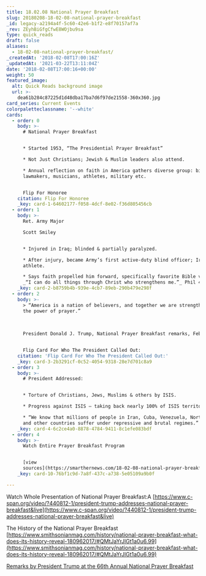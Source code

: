 ```yaml
---
title: 18.02.08 National Prayer Breakfast
slug: 20180208-18-02-08-national-prayer-breakfast
_id: legacy-a2194a4f-5c60-42e6-b1f2-e8f70157af7a
_rev: ZEyhBiGfgCfwE8WOjbu9sa
type: quick_reads
draft: false
aliases:
  - 18-02-08-national-prayer-breakfast/
_createdAt: '2018-02-08T17:00:16Z'
_updatedAt: '2021-03-22T13:11:04Z'
date: '2018-02-08T17:00:16+00:00'
weight: 50
featured_image:
  alt: Quick Reads background image
  url: >-
    dea61b284c87225d1d48dba17ba7d6f97de21558-360x360.jpg
card_series: Current Events
colorpaletteclassname: '--white'
cards:
  - order: 0
    body: >-
      # National Prayer Breakfast


      * Started 1953, “The Presidential Prayer Breakfast”

      * Not Just Christians; Jewish & Muslim leaders also attend.

      * Annual reflection on faith in America gathers diverse group: bipartisan
      lawmakers, musicians, athletes, military etc.


      Flip For Honoree
    citation: Flip For Honoree
    _key: card-1-64602177-f058-4dcf-8e02-f36d805456cb
  - order: 1
    body: >-
      Ret. Army Major  

      Scott Smiley


      * Injured in Iraq; blinded & partially paralyzed.

      * After injury, became Army’s first active-duty blind officer; Ironman
      athlete.

      * Says faith propelled him forward, specifically favorite Bible verse:A
      _“I can do all things through Christ who strengthens me.”_ Phil 4:13
    _key: card-2-b8759b4b-939e-4cb7-89eb-290b479e298f
  - order: 2
    body: >-
      > “America is a nation of believers, and together we are strengthened by
      the power of prayer.”  
        
        
        
      President Donald J. Trump, National Prayer Breakfast remarks, Feb 8, 2018


      Flip Card For Who The President Called Out:
    citation: 'Flip Card For Who The President Called Out:'
    _key: card-3-2b3291cf-0c52-4054-9318-28e7d701c8a9
  - order: 3
    body: >-
      # President Addressed:


      * Torture of Christians, Jews, Muslims & others by ISIS.

      * Progress against ISIS – taking back nearly 100% of ISIS territory.

      * “We know that millions of people in Iran, Cuba, Venezuela, North Korea,
      and other countries suffer under repressive and brutal regimes.”
    _key: card-4-6c2ce4a0-8878-4784-9411-8c1efe083bdf
  - order: 4
    body: >-
      Watch Entire Prayer Breakfast Program


      [view
      sources](https://smarthernews.com/18-02-08-national-prayer-breakfast/)
    _key: card-10-76bf1c9d-7a8f-437c-a738-5e05109a9b0f

---
```

Watch Whole Presentation of National Prayer Breakfast:A [https://www.c-span.org/video/?440812-1/president-trump-addresses-national-prayer-breakfast&live](https://www.c-span.org/video/?440812-1/president-trump-addresses-national-prayer-breakfast&live)

The History of the National Prayer Breakfast  
[https://www.smithsonianmag.com/history/national-prayer-breakfast-what-does-its-history-reveal-180962017/#QMtJaYrJlGt1a0u6.99](https://www.smithsonianmag.com/history/national-prayer-breakfast-what-does-its-history-reveal-180962017/#QMtJaYrJlGt1a0u6.99)

[Remarks by President Trump at the 66th Annual National Prayer Breakfast](https://www.whitehouse.gov/briefings-statements/remarks-president-trump-66th-annual-national-prayer-breakfast/)